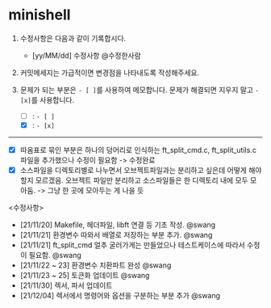 # minishell

1. 수정사항은 다음과 같이 기록합시다.
	- [yy/MM/dd] 수정사항 @수정한사람

2. 커밋메세지는 가급적이면 변경점을 나타내도록 작성해주세요.

3. 문제가 되는 부분은 `- [ ]`를 사용하여 메모합니다. 문제가 해결되면 지우지 말고 `- [x]`를 사용합니다.
	- [ ] : `- [ ]`
	- [x] : `- [x]` 

---

- [x] 따옴표로 묶인 부분은 하나의 덩어리로 인식하는 ft_split_cmd.c, ft_split_utils.c 파일을 추가했으나 수정이 필요함 -> 수정완료  
- [x] 소스파일을 디렉토리별로 나누면서 오브젝트파일과는 분리하고 싶은데 어떻게 해야할지 모르겠음. 오브젝트 파일만 분리하고 소스파일들은 한 디렉토리 내에 모두 모아둠. -> 그냥 한 곳에 모아두는 게 나을 듯

<수정사항>  
- [21/11/20] Makefile, 헤더파일, libft 연결 등 기초 작성. @swang  
- [21/11/21] 환경변수 따와서 배열로 저장하는 부분 추가. @swang  
- [21/11/21] ft_split_cmd 얼추 굴러가게는 만들었으나 테스트케이스에 따라서 수정이 필요함. @swang  
- [21/11/22 ~ 23] 환경변수 치환파트 완성 @swang
- [21/11/23 ~ 25] 토큰화 업데이트 @swang
- [21/11/30] 렉서, 파서 업데이트
- [21/12/04] 렉서에서 명령어와 옵션을 구분하는 부분 추가 @swang
